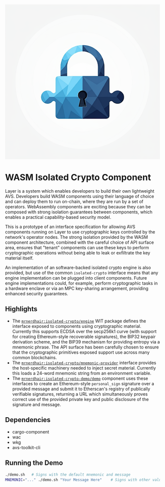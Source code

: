 ![logo](./logo.png)

# WASM Isolated Crypto Component

Layer is a system which enables developers to build their own lightweight AVS. Developers build WASM components using their language of choice and can deploy them to run on-chain, where they are run by a set of operators. WebAssembly components are exciting because they can be composed with strong isolation guarantees between components, which enables a practical capability-based security model.

This is a prototype of an interface specification for allowing AVS components running on Layer to use cryptographic keys controlled by the network's operator nodes. The strong isolation provided by the WASM component architecture, combined with the careful choice of API surface area, ensures that "tenant" components can use these keys to perform cryptographic operations without being able to leak or exfiltrate the key material itself.

An implementation of an software-backed isolated crypto engine is also provided, but use of the common `isolated-crypto` interface means that any engine implementation can be plugged into client components. Future engine implementations could, for example, perform cryptographic tasks in a hardware enclave or via an MPC key-sharing arrangement, providing enhanced security guarantees.

## Highlights

- The [`mrnerdhair:isolated-crypto/engine`](https://wa.dev/mrnerdhair:isolated-crypto) WIT package defines the interface exposed to components using cryptographic material. Currently this supports ECDSA over the secp256k1 curve (with support for creating Ethereum-style recoverable signatures), the BIP32 keypair derivation scheme, and the BIP39 mechanism for providing entropy via a mnemonic phrase. The API surface has been carefully chosen to ensure that the cryptographic primitives exposed support use across many common blockchains.
- The [`mrnerdhair:isolated-crypto/mnemonic-provider`](https://wa.dev/mrnerdhair:isolated-crypto#mnemonic-provider) interface provides the host-specific machinery needed to inject secret material. Currently this loads a 24-word mnemonic string from an environment variable.
- The [`mrnerdhair:isolated-crypto-demo/demo`](https://wa.dev/mrnerdhair:isolated-crypto-demo) component uses these interfaces to create an Ethereum-style `personal_sign` signature over a provided message and submit it to Etherscan's registry of publically verifiable signatures, returning a URL which simultaneously proves correct use of the provided private key and public disclosure of the signature and message.

## Dependencies

- cargo-component
- wac
- wkg
- avs-toolkit-cli

## Running the Demo

```sh
./demo.sh   # Signs with the default mnemonic and message
MNEMONIC="..." ./demo.sh "Your Message Here"    # Signs with other values; you must use a 24-word, English BIP39 mnemonic.
```
